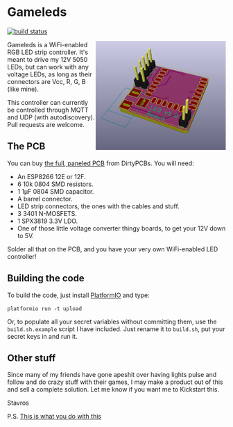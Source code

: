 ﻿Gameleds
========

[![build
status](https://gitlab.com/skorokithakis/gamelights/badges/master/build.svg)](https://gitlab.com/skorokithakis/gamelights/commits/master)

<img style="float: right" src="misc/images/front.png" width="300px" />

Gameleds is a WiFi-enabled RGB LED strip controller. It's meant to drive my 12V
5050 LEDs, but can work with any voltage LEDs, as long as their connectors are
Vcc, R, G, B (like mine).

This controller can currently be controlled through MQTT and UDP (with
autodiscovery). Pull requests are welcome.


The PCB
-------

You can buy [the full, paneled
PCB](http://dirtypcbs.com/view.php?share=16892&accesskey=996a11f93e9b6f833112ceedd77168f7)
from DirtyPCBs. You will need:

* An ESP8266 12E or 12F.
* 6 10k 0804 SMD resistors.
* 1 1μF 0804 SMD capacitor.
* A barrel connector.
* LED strip connectors, the ones with the cables and stuff.
* 3 3401 N-MOSFETS.
* 1 SPX3819 3.3V LDO.
* One of those little voltage converter thingy boards, to get your 12V down to
  5V.

Solder all that on the PCB, and you have your very own WiFi-enabled LED
controller!


Building the code
-----------------

To build the code, just install [PlatformIO](http://platformio.org/) and type:

```
platformio run -t upload
```

Or, to populate all your secret variables without committing them, use the
`build.sh.example` script I have included. Just rename it to `build.sh`, put
your secret keys in and run it.


Other stuff
-----------

Since many of my friends have gone apeshit over having lights pulse and follow
and do crazy stuff with their games, I may make a product out of this and sell
a complete solution. Let me know if you want me to Kickstart this.

Stavros

P.S. [This is what you do with this](https://www.youtube.com/embed/h-SKXioq_Yg)
